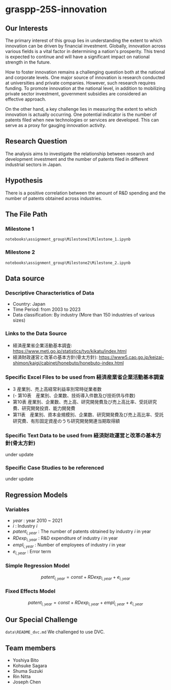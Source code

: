 # graspp-25S-innovation

## Our Interests
The primary interest of this group lies in understanding the extent to which innovation can be driven by financial investment.
Globally, innovation across various fields is a vital factor in determining a nation's prosperity. This trend is expected to continue and will have a significant impact on national strength in the future.

How to foster innovation remains a challenging question both at the national and corporate levels. One major source of innovation is research conducted at universities and private companies. However, such research requires funding. To promote innovation at the national level, in addition to mobilizing private sector investment, government subsidies are considered an effective approach.

On the other hand, a key challenge lies in measuring the extent to which innovation is actually occurring. One potential indicator is the number of patents filed when new technologies or services are developed. This can serve as a proxy for gauging innovation activity.

## Research Question
The analysis aims to investigate the relationship between research and development investment and the number of patents filed in different industrial sectors in Japan.

## Hypothesis
There is a positive correlation between the amount of R&D spending and the number of patents obtained across industries.

## The File Path

### Milestone 1
`notebooks\assignment_group\Milestone1\Milestone_1.ipynb`

### Milestone 2
`notebooks\assignment_group\Milestone2\Milestone_2.ipynb`

## Data source

### Descriptive Characteristics of Data
- Country: Japan
- Time Period: from 2003 to 2023 
- Data classification: By industry (More than 150 industries of various sizes)

### Links to the Data Source
- 経済産業省企業活動基本調査: https://www.meti.go.jp/statistics/tyo/kikatu/index.html
- 経済財政運営と改革の基本方針(骨太方針): https://www5.cao.go.jp/keizai-shimon/kaigi/cabinet/honebuto/honebuto-index.html

### Specific Excel Files to be used from 経済産業省企業活動基本調査
- 3 産業別、売上高経常利益率別常時従業者数
- (- 第10表　産業別、企業数、技術導入件数及び技術供与件数)
- 第10表  産業別、企業数、売上高、研究開発費及び売上高比率、受託研究費、研究開発投資、能力開発費
- 第11表　産業別、資本金規模別、企業数、研究開発費及び売上高比率、受託研究費、有形固定資産のうち研究開発関連当期取得額

### Specific Text Data to be used from 経済財政運営と改革の基本方針(骨太方針)
under update

### Specific Case Studies to be referenced
under update

## Regression Models

### Variables
- $year$ : year 2010 ~ 2021
- $i$ : Industry $i$
- $patent_{i, year}$ : The number of patents obtained by industry $i$ in year
- $RDexp_{i, year}$ : R&D expenditure of industry $i$ in year
- $empl_{i, year}$ : Number of employees of industry $i$ in year
- $e_{i, year}$ : Error term

### Simple Regression Model
$$
patent_{i, year} = const + RDexp_{i, year} + e_{i, year}
$$

### Fixed Effects Model
$$
patent_{i, year} = const + RDexp_{i, year} + empl_{i, year} + e_{i, year}
$$

## Our Special Challenge
`data\README_dvc.md`
We challenged to use DVC.

## Team members
- Yoshiya Bito
- Kohsuke Sagara
- Shuma Suzuki
- Rin Nitta
- Joseph Chen
